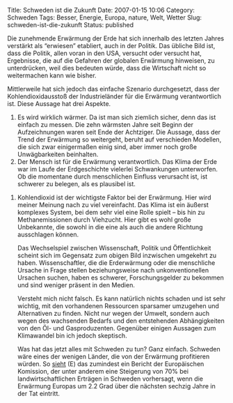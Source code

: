 Title: Schweden ist die Zukunft
Date: 2007-01-15 10:06
Category: Schweden
Tags: Besser, Energie, Europa, nature, Welt, Wetter
Slug: schweden-ist-die-zukunft
Status: published

Die zunehmende Erwärmung der Erde hat sich innerhalb des letzten Jahres
verstärkt als “erwiesen” etabliert, auch in der Politik. Das übliche
Bild ist, dass die Politik, allen voran in den USA, versucht oder
versucht hat, Ergebnisse, die auf die Gefahren der globalen Erwärmung
hinweisen, zu unterdrücken, weil dies bedeuten würde, dass die
Wirtschaft nicht so weitermachen kann wie bisher.

Mittlerweile hat sich jedoch das einfache Szenario durchgesetzt, dass
der Kohlendioxidausstoß der Industrieländer für die Erwärmung
verantwortlich ist. Diese Aussage hat drei Aspekte.

1.  Es wird wirklich wärmer. Da ist man sich ziemlich sicher, denn das
    ist einfach zu messen. Die zehn wärmsten Jahre seit Beginn der
    Aufzeichnungen waren seit Ende der Achtziger. Die Aussage, dass der
    Trend der Erwärmung so weitergeht, beruht auf verschieden Modellen,
    die sich zwar einigermaßen einig sind, aber immer noch große
    Unwägbarkeiten beinhalten.
2.  Der Mensch ist für die Erwärmung verantwortlich. Das Klima der Erde
    war im Laufe der Erdgeschichte vielerlei Schwankungen unterworfen.
    Ob die momentane durch menschlichen Einfluss verursacht ist, ist
    schwerer zu belegen, als es plausibel ist.

<ol>
<li>
Kohlendioxid ist der wichtigste Faktor bei der Erwärmung. Hier wird
meiner Meinung nach zu viel vereinfacht. Das Klima ist ein äußerst
komplexes System, bei dem sehr viel eine Rolle spielt – bis hin zu
Methanemissionen durch Viehzucht. Hier gibt es wohl große Unbekannte,
die sowohl in die eine als auch die andere Richtung ausschlagen können.

Das Wechselspiel zwischen Wissenschaft, Politik und Öffentlichkeit
scheint sich im Gegensatz zum obigen Bild inzwischen umgekehrt zu haben.
Wissenschaftler, die die Erderwärmung oder die menschliche Ursache in
Frage stellen beziehungsweise nach unkonventionellen Ursachen suchen,
haben es schwerer, Forschungsgelder zu bekommen und sind weniger präsent
in den Medien.

Versteht mich nicht falsch. Es kann natürlich nichts schaden und ist
sehr wichtig, mit den vorhandenen Ressourcen sparsamer umzugehen und
Alternativen zu finden. Nicht nur wegen der Umwelt, sondern auch wegen
des wachsenden Bedarfs und den entstehenden Abhängigkeiten von den Öl-
und Gasproduzenten. Gegenüber einigen Aussagen zum Klimawandel bin ich
jedoch skeptisch.

Was hat das jetzt alles mit Schweden zu tun? Ganz einfach. Schweden wäre
eines der wenigen Länder, die von der Erwärmung profitieren würden. So
[sieht](http://www.thelocal.se/6042/20070109/) (E) das zumindest ein
Bericht der Europäischen Komission, der unter anderem eine Steigerung
von 70% bei landwirtschaftlichen Erträgen in Schweden vorhersagt, wenn
die Erwärmung Europas um 2.2 Grad über die nächsten sechzig Jahre in der
Tat eintritt.

